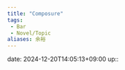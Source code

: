 ```yaml
---
title: "Composure"
tags:
 - Bar
 - Novel/Topic
aliases: 余裕
---
```


date: 2024-12-20T14:05:13+09:00
up::